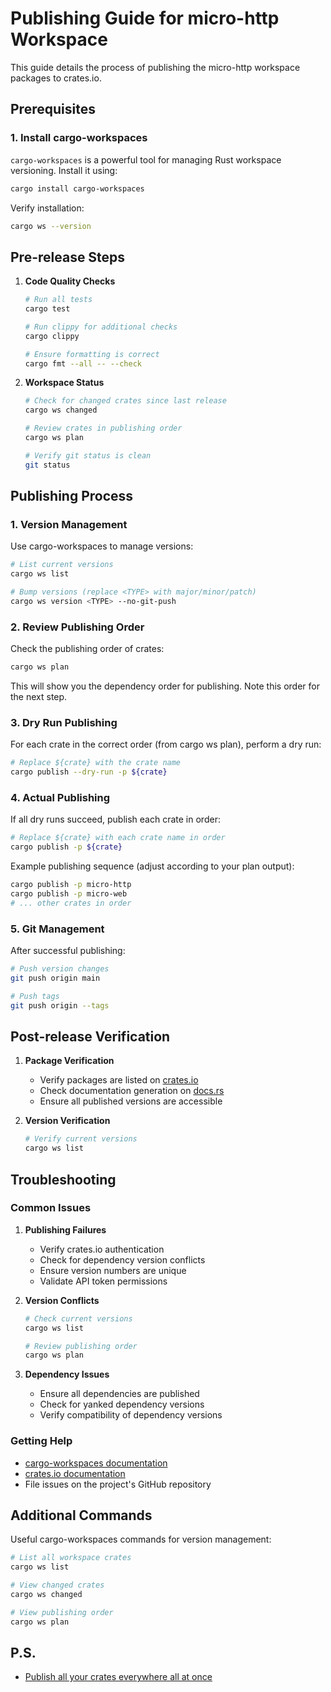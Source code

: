 # Publishing Guide for micro-http Workspace

This guide details the process of publishing the micro-http workspace packages to crates.io.

## Prerequisites

### 1. Install cargo-workspaces

`cargo-workspaces` is a powerful tool for managing Rust workspace versioning. Install it using:

```bash
cargo install cargo-workspaces
```

Verify installation:
```bash
cargo ws --version
```

## Pre-release Steps

1. **Code Quality Checks**
   ```bash
   # Run all tests
   cargo test
   
   # Run clippy for additional checks
   cargo clippy
   
   # Ensure formatting is correct
   cargo fmt --all -- --check
   ```

2. **Workspace Status**
   ```bash
   # Check for changed crates since last release
   cargo ws changed
   
   # Review crates in publishing order
   cargo ws plan
   
   # Verify git status is clean
   git status
   ```

## Publishing Process

### 1. Version Management

Use cargo-workspaces to manage versions:
```bash
# List current versions
cargo ws list

# Bump versions (replace <TYPE> with major/minor/patch)
cargo ws version <TYPE> --no-git-push
```

### 2. Review Publishing Order

Check the publishing order of crates:
```bash
cargo ws plan
```

This will show you the dependency order for publishing. Note this order for the next step.

### 3. Dry Run Publishing

For each crate in the correct order (from cargo ws plan), perform a dry run:

```bash
# Replace ${crate} with the crate name
cargo publish --dry-run -p ${crate}
```

### 4. Actual Publishing

If all dry runs succeed, publish each crate in order:

```bash
# Replace ${crate} with each crate name in order
cargo publish -p ${crate}
```

Example publishing sequence (adjust according to your plan output):
```bash
cargo publish -p micro-http
cargo publish -p micro-web
# ... other crates in order
```

### 5. Git Management

After successful publishing:
```bash
# Push version changes
git push origin main

# Push tags
git push origin --tags
```

## Post-release Verification

1. **Package Verification**
   - Verify packages are listed on [crates.io](https://crates.io)
   - Check documentation generation on [docs.rs](https://docs.rs)
   - Ensure all published versions are accessible

2. **Version Verification**
   ```bash
   # Verify current versions
   cargo ws list
   ```

## Troubleshooting

### Common Issues

1. **Publishing Failures**
   - Verify crates.io authentication
   - Check for dependency version conflicts
   - Ensure version numbers are unique
   - Validate API token permissions

2. **Version Conflicts**
   ```bash
   # Check current versions
   cargo ws list
   
   # Review publishing order
   cargo ws plan
   ```

3. **Dependency Issues**
   - Ensure all dependencies are published
   - Check for yanked dependency versions
   - Verify compatibility of dependency versions

### Getting Help

- [cargo-workspaces documentation](https://github.com/pksunkara/cargo-workspaces)
- [crates.io documentation](https://doc.rust-lang.org/cargo/reference/publishing.html)
- File issues on the project's GitHub repository

## Additional Commands

Useful cargo-workspaces commands for version management:
```bash
# List all workspace crates
cargo ws list

# View changed crates
cargo ws changed

# View publishing order
cargo ws plan
```



## P.S.
- [Publish all your crates everywhere all at once](https://www.tweag.io/blog/2025-07-10-cargo-package-workspace/)

